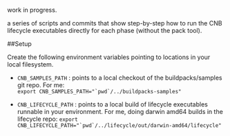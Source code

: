 work in progress. 

a series of scripts and commits that show step-by-step how to run the CNB lifecycle executables directly for each phase (without the pack tool).


##Setup

Create the following environment variables pointing to locations in your local filesystem.

- `CNB_SAMPLES_PATH` : points to a local checkout of the buildpacks/samples git repo. For me:  
```export CNB_SAMPLES_PATH="`pwd`/../buildpacks-samples"```

- `CNB_LIFECYCLE_PATH` : points to a local build of lifecycle executables runnable in your environment. For me, doing darwin amd64 builds in the lifecycle repo: 
```export CNB_LIFECYCLE_PATH="`pwd`/../lifecycle/out/darwin-amd64/lifecycle"```

